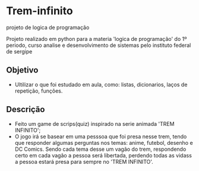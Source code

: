 # Trem-infinito
projeto de logica de programação

Projeto realizado em python para a materia 'logica de programação' do 1º periodo, curso analise e desenvolvimento de sistemas pelo instituto federal de sergipe

## Objetivo
 - Ultilizar o que foi estudado em aula, como: listas, dicionarios, laços de repetição, funções.

## Descrição

 - Feito um game de scrips(quiz) inspirado na serie animada 'TREM INFINITO';
 - O jogo irá se basear em uma pesssoa que foi presa nesse trem, tendo que responder algumas perguntas nos temas: anime, futebol, desenho e DC Comics. Sendo cada tema desse um vagão do trem, respondendo certo em cada vagão a pessoa será libertada, perdendo todas as vidass a pessoa estará presa para sempre no 'TREM INFINITO'. 
